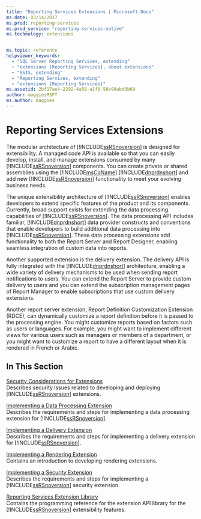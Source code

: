 ```yaml
---
title: "Reporting Services Extensions | Microsoft Docs"
ms.date: 03/14/2017
ms.prod: reporting-services
ms.prod_service: "reporting-services-native"
ms.technology: extensions


ms.topic: reference
helpviewer_keywords: 
  - "SQL Server Reporting Services, extending"
  - "extensions [Reporting Services], about extensions"
  - "SSIS, extending"
  - "Reporting Services, extending"
  - "extensions [Reporting Services]"
ms.assetid: 2bf17ae4-2292-4a58-a1f0-56e99abd9b69
author: maggiesMSFT
ms.author: maggies
---
```

# Reporting Services Extensions
  The modular architecture of [!INCLUDE[ssRSnoversion](../../includes/ssrsnoversion-md.md)] is designed for extensibility. A managed code API is available so that you can easily develop, install, and manage extensions consumed by many [!INCLUDE[ssRSnoversion](../../includes/ssrsnoversion-md.md)] components. You can create private or shared assemblies using the [!INCLUDE[msCoName](../../includes/msconame-md.md)] [!INCLUDE[dnprdnshort](../../includes/dnprdnshort-md.md)] and add new [!INCLUDE[ssRSnoversion](../../includes/ssrsnoversion-md.md)] functionality to meet your evolving business needs.  
  
 The unique extensibility architecture of [!INCLUDE[ssRSnoversion](../../includes/ssrsnoversion-md.md)] enables developers to extend specific features of the product and its components. Currently, broad support exists for extending the data processing capabilities of [!INCLUDE[ssRSnoversion](../../includes/ssrsnoversion-md.md)]. The data processing API includes familiar, [!INCLUDE[dnprdnshort](../../includes/dnprdnshort-md.md)] data provider constructs and conventions that enable developers to build additional data processing into [!INCLUDE[ssRSnoversion](../../includes/ssrsnoversion-md.md)]. These data processing extensions add functionality to both the Report Server and Report Designer, enabling seamless integration of custom data into reports.  
  
 Another supported extension is the delivery extension. The delivery API is fully integrated with the [!INCLUDE[dnprdnshort](../../includes/dnprdnshort-md.md)] architecture, enabling a wide variety of delivery mechanisms to be used when sending report notifications to users. You can extend the Report Server to provide custom delivery to users and you can extend the subscription management pages of Report Manager to enable subscriptions that use custom delivery extensions.  
  
 Another report server extension, Report Definition Customization Extension (RDCE), can dynamically customize a report definition before it is passed to the processing engine. You might customize reports based on factors such as users or languages. For example, you might want to implement different views for various users such as managers or members of a department, or you might want to customize a report to have a different layout when it is rendered in French or Arabic.  
  
## In This Section  
 [Security Considerations for Extensions](../../reporting-services/extensions/security-considerations-for-extensions.md)  
 Describes security issues related to developing and deploying [!INCLUDE[ssRSnoversion](../../includes/ssrsnoversion-md.md)] extensions.  
  
 [Implementing a Data Processing Extension](../../reporting-services/extensions/data-processing/implementing-a-data-processing-extension.md)  
 Describes the requirements and steps for implementing a data processing extension for [!INCLUDE[ssRSnoversion](../../includes/ssrsnoversion-md.md)].  
  
 [Implementing a Delivery Extension](../../reporting-services/extensions/delivery-extension/implementing-a-delivery-extension.md)  
 Describes the requirements and steps for implementing a delivery extension for [!INCLUDE[ssRSnoversion](../../includes/ssrsnoversion-md.md)].  
  
 [Implementing a Rendering Extension](../../reporting-services/extensions/rendering-extension/implementing-a-rendering-extension.md)  
 Contains an introduction to developing rendering extensions.  
  
 [Implementing a Security Extension](../../reporting-services/extensions/security-extension/implementing-a-security-extension.md)  
 Describes the requirements and steps for implementing a [!INCLUDE[ssRSnoversion](../../includes/ssrsnoversion-md.md)] security extension.  
  
 [Reporting Services Extension Library](../../reporting-services/extensions/reporting-services-extension-library.md)  
 Contains the programming reference for the extension API library for the [!INCLUDE[ssRSnoversion](../../includes/ssrsnoversion-md.md)] extensibility features.  
  
  
